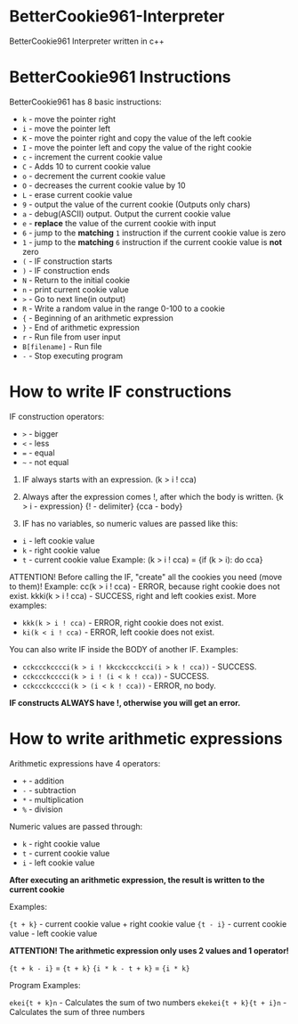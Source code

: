 # BetterCookie961-Interpreter
BetterCookie961 Interpreter written in c++

# BetterCookie961 Instructions

BetterCookie961 has 8 basic instructions:

* `k` - move the pointer right
* `i` - move the pointer left
* `K` - move the pointer right and copy the value of the left cookie
* `I` - move the pointer left and copy the value of the right cookie
* `c` - increment the current cookie value
* `C` - Adds 10 to current cookie value
* `o` - decrement the current cookie value
* `O` - decreases the current cookie value by 10
* `L` - erase current cookie value
* `9` - output the value of the current cookie (Outputs only chars)
* `a` - debug(ASCII) output. Output the current cookie value
* `e` - **replace** the value of the current cookie with input
* `6` - jump to the **matching** `1` instruction if the current cookie value is zero
* `1` - jump to the **matching** `6` instruction if the current cookie value is **not** zero
* `(` - IF construction starts
* `)` - IF construction ends
* `N` - Return to the initial cookie
* `n` - print current cookie value
* `>` - Go to next line(in output)
* `R` - Write a random value in the range 0-100 to a cookie
* `{` - Beginning of an arithmetic expression
* `}` - End of arithmetic expression
* `r` - Run file from user input
* `B[filename]` - Run file
* `-` - Stop executing program

# How to write IF constructions

IF construction operators:
* `>` - bigger
* `<` - less
* `=` - equal
* `~` - not equal

1) IF always starts with an expression. (k > i ! cca)

2) Always after the expression comes !, after which the body is written. {k > i - expression} {! - delimiter} {cca - body}

3) IF has no variables, so numeric values are passed like this:
* `i` - left cookie value
* `k` - right cookie value
* `t` - current cookie value
Example: (k > i ! cca) = {if (k > i): do cca}


ATTENTION! Before calling the IF, "create" all the cookies you need (move to them)!
Example: cc(k > i ! cca) - ERROR, because right cookie does not exist. kkki(k > i ! cca) - SUCCESS, right and left cookies exist.
More examples:
* `kkk(k > i ! cca)` - ERROR, right cookie does not exist.
* `ki(k < i ! cca)` - ERROR, left cookie does not exist.

You can also write IF inside the BODY of another IF.
Examples:
* `cckccckcccci(k > i ! kkcckccckcci(i > k ! cca))` - SUCCESS.
* `cckccckcccci(k > i ! (i < k ! cca))` - SUCCESS.
* `cckccckcccci(k > (i < k ! cca))` - ERROR, no body.

**IF constructs ALWAYS have !, otherwise you will get an error.**

# How to write arithmetic expressions

Arithmetic expressions have 4 operators:
* `+` - addition
* `-` - subtraction
* `*` - multiplication
* `%` - division

Numeric values are passed through:
* `k` - right cookie value
* `t` - current cookie value
* `i` - left cookie value

**After executing an arithmetic expression, the result is written to the current cookie**

Examples:

`{t + k}` - current cookie value + right cookie value
`{t - i}` - current cookie value - left cookie value

**ATTENTION! The arithmetic expression only uses 2 values and 1 operator!**

`{t + k - i}` = `{t + k}`
`{i * k - t + k}` = `{i * k}`

Program Examples:

`ekei{t + k}n` - Calculates the sum of two numbers
`ekekei{t + k}{t + i}n` - Calculates the sum of three numbers
